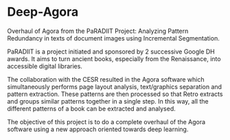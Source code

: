 # Deep-Agora
Overhaul of Agora from the PaRADIIT Project: Analyzing Pattern Redundancy in texts of document images using Incremental Segmentation.

PaRADIIT is a project initiated and sponsored by 2 successive Google DH awards. It aims to turn ancient books, especially from the Renaissance, into accessible digital libraries.

The collaboration with the CESR resulted in the Agora software which simultaneously performs page layout analysis, text/graphics separation and pattern extraction. These patterns are then processed so that Retro extracts and groups similar patterns together in a single step. In this way, all the different patterns of a book can be extracted and analysed.

The objective of this project is to do a complete overhaul of the Agora software using a new approach oriented towards deep learning.

